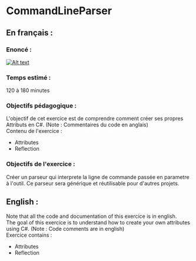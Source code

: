 # CommandLineParser  
## En français :  
### Enoncé :  
  
[![Alt text](https://img.youtube.com/vi/3JiqLbYsbXQ/mqdefault.jpg)](https://youtu.be/3JiqLbYsbXQ)  
  
### Temps estimé :  
120 à 180 minutes  
### Objectifs pédagogique :  
L'objectif de cet exercice est de comprendre comment créer ses propres Attributs en C#. (Note : Commentaires du code en anglais)  
Contenu de l'exercice :  
- Attributes  
- Reflection  
### Objectifs de l'exercice :  
Créer un parseur qui interprete la ligne de commande passée en parametre à l'outil. Ce parseur sera générique et réutilisable pour d'autres projets.  
  
## English :   
Note that all the code and documentation of this exercice is in english.  
The goal of this exercice is to understand how to create your own attributes using C#. (Note : Code comments are in english)  
Exercice contains :  
- Attributes  
- Reflection  
  
  